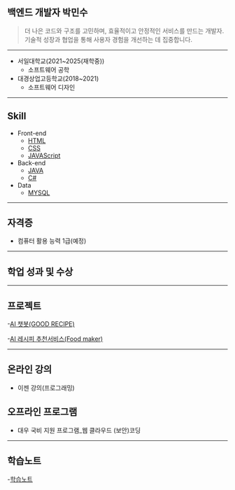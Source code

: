 ## 백엔드 개발자 박민수

> 더 나은 코드와 구조를 고민하며, 효율적이고 안정적인 서비스를 만드는 개발자.
기술적 성장과 협업을 통해 사용자 경험을 개선하는 데 집중합니다.
---

* 서일대학교(2021~2025(재학중))
  * 소프트웨어 공학
* 대경상업고등학교(2018~2021)
  * 소프트웨어 디자인
---

## Skill
* Front-end
  * [HTML](./HTML_NOTE.md)
  * [CSS](./CSS_NOTE.md)
  * [JAVAScript](./JAVAScript_NOTE.md)
* Back-end
  * [JAVA](./JAVA_NOTE.md)
  * [C#](./C#_NOTE.md)
* Data
  * [MYSQL](./MYSQL_NOTE.md)
 ---
 
 ## 자격증
 * 컴퓨터 활용 능력 1급(예정)
 ---
 
 ## 학업 성과 및 수상
 ---
 
 ## 프로젝트
 -[AI 챗봇(GOOD RECIPE)](./Project01.md)
 
 -[AI 레시피 추천서비스(Food maker)](./Project02.md)
 
 ---
 
 ## 온라인 강의
 * 이젠 강의(프로그래밍)
## 오프라인 프로그램
 * 대우 국비 지원 프로그램_웹 클라우드 (보안)코딩
------------------------------

## 학습노트
-[학습노트](./Study.md)


<!--
**Minsu0118/Minsu0118** is a ✨ _special_ ✨ repository because its `README.md` (this file) appears on your GitHub profile.

Here are some ideas to get you started:

- 🔭 I’m currently working on ...
- 🌱 I’m currently learning ...
- 👯 I’m looking to collaborate on ...
- 🤔 I’m looking for help with ...
- 💬 Ask me about ...
- 📫 How to reach me: ...
- 😄 Pronouns: ...
- ⚡ Fun fact: ...
-->
